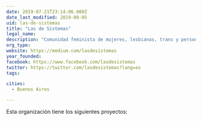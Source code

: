 ```yaml
---
date: 2019-07-21T23:14:06.000Z
date_last_modified: 2019-08-05
uid: las-de-sistemas
title: "Las de Sistemas"
legal_name: 
description: "Comunidad feminista de mujeres, lesbianas, trans y personas no binarias que trabajan en sistemas con la finalidad de visibilizarnos, potenciarnos y contenernos para transformar nuestros espacios de trabajo en lugares inclusivos"
org_type: 
website: https://medium.com/lasdesistemas
year_founded: 
facebook: https://www.facebook.com/lasdesistemas
twitter: https://twitter.com/lasdesistemas?lang=es
tags:

cities: 
  - Buenos Aires

---
```


Esta organización tiene los siguientes proyectos:


